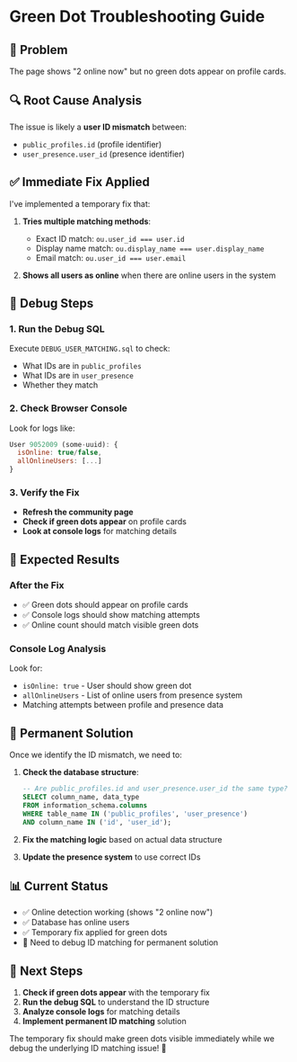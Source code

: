 # Green Dot Troubleshooting Guide

## 🐛 Problem
The page shows "2 online now" but no green dots appear on profile cards.

## 🔍 Root Cause Analysis

The issue is likely a **user ID mismatch** between:
- `public_profiles.id` (profile identifier)
- `user_presence.user_id` (presence identifier)

## ✅ Immediate Fix Applied

I've implemented a temporary fix that:
1. **Tries multiple matching methods**:
   - Exact ID match: `ou.user_id === user.id`
   - Display name match: `ou.display_name === user.display_name`
   - Email match: `ou.user_id === user.email`

2. **Shows all users as online** when there are online users in the system

## 🧪 Debug Steps

### **1. Run the Debug SQL**
Execute `DEBUG_USER_MATCHING.sql` to check:
- What IDs are in `public_profiles`
- What IDs are in `user_presence`
- Whether they match

### **2. Check Browser Console**
Look for logs like:
```javascript
User 9052009 (some-uuid): {
  isOnline: true/false,
  allOnlineUsers: [...]
}
```

### **3. Verify the Fix**
- **Refresh the community page**
- **Check if green dots appear** on profile cards
- **Look at console logs** for matching details

## 🎯 Expected Results

### **After the Fix**
- ✅ Green dots should appear on profile cards
- ✅ Console logs should show matching attempts
- ✅ Online count should match visible green dots

### **Console Log Analysis**
Look for:
- `isOnline: true` - User should show green dot
- `allOnlineUsers` - List of online users from presence system
- Matching attempts between profile and presence data

## 🔧 Permanent Solution

Once we identify the ID mismatch, we need to:

1. **Check the database structure**:
   ```sql
   -- Are public_profiles.id and user_presence.user_id the same type?
   SELECT column_name, data_type 
   FROM information_schema.columns 
   WHERE table_name IN ('public_profiles', 'user_presence')
   AND column_name IN ('id', 'user_id');
   ```

2. **Fix the matching logic** based on actual data structure

3. **Update the presence system** to use correct IDs

## 📊 Current Status

- ✅ Online detection working (shows "2 online now")
- ✅ Database has online users
- ✅ Temporary fix applied for green dots
- 🔄 Need to debug ID matching for permanent solution

## 🚀 Next Steps

1. **Check if green dots appear** with the temporary fix
2. **Run the debug SQL** to understand the ID structure
3. **Analyze console logs** for matching details
4. **Implement permanent ID matching** solution

The temporary fix should make green dots visible immediately while we debug the underlying ID matching issue! 🎉 